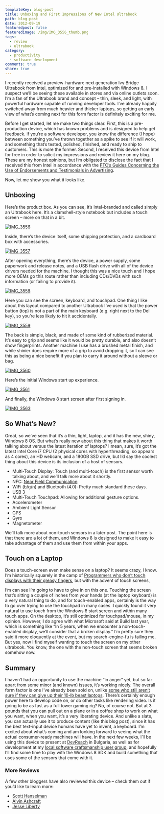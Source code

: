 ```yaml
---
templateKey: blog-post
title: Unboxing and First Impressions of New Intel Ultrabook
path: blog-post
date: 2012-09-19
featuredpost: false
featuredimage: /img/IMG_3556_thumb.png
tags:
  - review
  - ultrabook
category:
  - productivity
  - software development
comments: true
share: true
---
```


I recently received a preview-hardware next generation Ivy Bridge Ultrabook from Intel, optimized for and pre-installed with Windows 8. I suspect we’ll be seeing these available in stores and via online outlets soon. I’m a fan of the Ultrabook brand and concept – thin, sleek, and light, with powerful hardware capable of running developer tools. I’ve already happily switched away from much heavier and thicker laptops, so getting an early view of what’s coming next for this form factor is definitely exciting for me.

Before I get started, let me make two things clear. First, this is a pre-production device, which has known problems and is designed to help get feedback. If you’re a software developer, you know the difference (I hope) between something you’ve thrown together as a spike to see if it will work, and something that’s tested, polished, finished, and ready to ship to customers. This is more the former. Second, I received this device from Intel for free in order to solicit my impressions and review it here on my blog. These are my honest opinions, but I’m obligated to disclose the fact that I received this from Intel in accordance with the [FTC’s Guides Concerning the Use of Endorsements and Testimonials in Advertising](http://www.access.gpo.gov/nara/cfr/waisidx_03/16cfr255_03.html).

Now, let me show you what it looks like.

## Unboxing

Here’s the product box. As you can see, it’s Intel-branded and called simply an Ultrabook here. It’s a clamshell-style notebook but includes a touch screen – more on that in a bit.

[![IMG_3556](/img/IMG_3556_thumb.png "IMG_3556")](/wp-content/uploads/Media/Default/Windows-Live-Writer/2d59da55f600_72B5/IMG_3556.jpg)

Inside, there’s the device itself, some shipping protection, and a cardboard box with accessories.

[![IMG_3557](/img/IMG_3557_thumb.png "IMG_3557")](/wp-content/uploads/Media/Default/Windows-Live-Writer/2d59da55f600_72B5/IMG_3557.jpg)

After opening everything, there’s the device, a power supply, some paperwork and release notes, and a USB flash drive with all of the device drivers needed for the machine. I thought this was a nice touch and I hope more OEMs go this route rather than including CDs/DVDs with such information (or failing to provide it).

[![IMG_3558](/img/IMG_3558_thumb.png "IMG_3558")](/wp-content/uploads/Media/Default/Windows-Live-Writer/2d59da55f600_72B5/IMG_3558.jpg)

Here you can see the screen, keyboard, and touchpad. One thing I like about this layout compared to another Ultrabook I’ve used is that the power button (top) is not a part of the main keyboard (e.g. right next to the Del key), so you’re less likely to hit it accidentally.

[![IMG_3559](/img/IMG_3559_thumb.png "IMG_3559")](/wp-content/uploads/Media/Default/Windows-Live-Writer/2d59da55f600_72B5/IMG_3559.jpg)

The back is simple, black, and made of some kind of rubberized material. It’s easy to grip and seems like it would be pretty durable, and also doesn’t show fingerprints. Another machine I use has a brushed metal finish, and while shinier does require more of a grip to avoid dropping it, so I can see this as being a nice benefit if you plan to carry it around without a sleeve or bag.

[![IMG_3560](/img/IMG_3560_thumb.png "IMG_3560")](/wp-content/uploads/Media/Default/Windows-Live-Writer/2d59da55f600_72B5/IMG_3560.jpg)

Here’s the initial Windows start up experience.

[![IMG_3561](/img/IMG_3561_thumb.png "IMG_3561")](/wp-content/uploads/Media/Default/Windows-Live-Writer/2d59da55f600_72B5/IMG_3561.jpg)

And finally, the Windows 8 start screen after first signing in.

[![IMG_3563](/img/IMG_3563_thumb.png "IMG_3563")](/wp-content/uploads/Media/Default/Windows-Live-Writer/2d59da55f600_72B5/IMG_3563.jpg)

## So What’s New?

Great, so we’ve seen that it’s a thin, light, laptop, and it has the new, shiny, Windows 8 OS. But what’s really new about this thing that makes it worth talking about versus the latest iteration of laptops? I mean, sure, it’s got the latest Intel Core i7 CPU (2 physical cores with hyperthreading, so appears as 4 cores), an HD webcam, and a 180GB SSD drive, but I’d say the coolest thing about this device is its inclusion of a host of sensors.

- Multi-Touch Display: Touch (and multi-touch) is the first sensor worth talking about, and we’ll talk more about it shortly.
- NFC: [Near Field Communication](http://en.wikipedia.org/wiki/Near_field_communication)
- WiFi (b/g/n) and Bluetooth (4.0): Pretty much standard these days.
- USB 3
- Multi-Touch Touchpad: Allowing for additional gesture options.
- Accelerometer
- Ambient Light Sensor
- GPS
- Gyro
- Magnetometer

We’ll talk more about non-touch sensors in a later post. The point here is that there are a lot of them, and Windows 8 is designed to make it easy to take advantage of them and use them from within your apps.

## Touch on a Laptop

Does a touch-screen even make sense on a laptop? It seems crazy, I know. I’m historically squarely in the camp of [Programmers who don’t touch displays with their greasy fingers](http://www.codinghorror.com/blog/2008/05/cleaning-your-display-and-keyboard.html), but with the advent of touch screens,

I’m can see I’m going to have to give in on this one. Touching the screen that’s sitting a couple of inches from your hands (at the laptop keyboard) is a very natural thing to do, and for touch-enabled apps, certainly is the way to go over trying to use the touchpad in many cases. I quickly found it very natural to use touch from the Windows 8 start screen and within many touch apps. On the desktop, it’s still optimized for touchpad/mouse, in my opinion. However, I do agree with what Microsoft said at Build last year, which is something like “In 5 years, when we encounter a non-touch-enabled display, we’ll consider that a broken display.” I’m pretty sure they said it more eloquently at the event, but my search-engine-fu is failing me. But yes, now I find myself wanting to touch the screen on my other ultrabook. You know, the one with the non-touch screen that seems broken somehow now.

## Summary

I haven’t had an opportunity to use the machine “in anger” yet, but so far apart from some minor (and known) issues, it’s working nicely. The overall form factor is one I’ve already been sold on, unlike [some who still aren’t sure if they can give up their 10-lb beast laptops](http://www.hanselman.com/blog/InitialImpressionsOfThe3rdGenerationIvyBridgeIntelUltrabookReferenceHardwareForDevelopersOnWindows8.aspx). There’s certainly enough power here to develop code on, or do other tasks like rendering video. Is it going to be as fast as a full tower gaming rig? No, of course not. But at 3 pounds that you can pull out on a plane or in a coffee shop to work on what you want, when you want, it’s a very liberating device. And unlike a slate, you can actually use it to produce content (like this blog post), since it has the best text-input device humans have yet to invent, a keyboard. I’m excited about what’s coming and am looking forward to seeing what the actual consumer-ready machines will have. In the next few weeks, I’ll be using this device to present at [DevReach](http://devreach.com) in Bulgaria, as well as for development at my [local software craftsmanship user group](http://hudsonsc.com), and hopefully I’ll find some time to play with the Windows 8 SDK and build something that uses some of the sensors that come with it.

### More Reviews

A few other bloggers have also reviewed this device – check them out if you’d like to learn more:

- [Scott Hanselman](http://www.hanselman.com/blog/InitialImpressionsOfThe3rdGenerationIvyBridgeIntelUltrabookReferenceHardwareForDevelopersOnWindows8.aspx)
- [Alvin Ashcraft](http://www.alvinashcraft.com/2012/09/04/the-dew-review-intel-next-generation-ultrabook-with-windows-8-initial-impressions)
- [Jesse Liberty](http://jesseliberty.com/2012/09/04/intel-ultrabook-pre-release-first-look)
